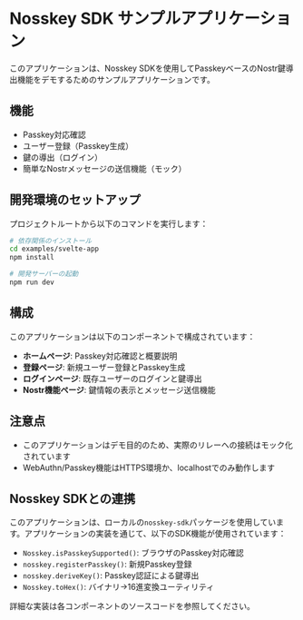 # Nosskey SDK サンプルアプリケーション

このアプリケーションは、Nosskey SDKを使用してPasskeyベースのNostr鍵導出機能をデモするためのサンプルアプリケーションです。

## 機能

- Passkey対応確認
- ユーザー登録（Passkey生成）
- 鍵の導出（ログイン）
- 簡単なNostrメッセージの送信機能（モック）

## 開発環境のセットアップ

プロジェクトルートから以下のコマンドを実行します：

```bash
# 依存関係のインストール
cd examples/svelte-app
npm install

# 開発サーバーの起動
npm run dev
```

## 構成

このアプリケーションは以下のコンポーネントで構成されています：

- **ホームページ**: Passkey対応確認と概要説明
- **登録ページ**: 新規ユーザー登録とPasskey生成
- **ログインページ**: 既存ユーザーのログインと鍵導出
- **Nostr機能ページ**: 鍵情報の表示とメッセージ送信機能

## 注意点

- このアプリケーションはデモ目的のため、実際のリレーへの接続はモック化されています
- WebAuthn/Passkey機能はHTTPS環境か、localhostでのみ動作します

## Nosskey SDKとの連携

このアプリケーションは、ローカルの`nosskey-sdk`パッケージを使用しています。アプリケーションの実装を通じて、以下のSDK機能が使用されています：

- `Nosskey.isPasskeySupported()`: ブラウザのPasskey対応確認
- `nosskey.registerPasskey()`: 新規Passkey登録
- `nosskey.deriveKey()`: Passkey認証による鍵導出
- `Nosskey.toHex()`: バイナリ→16進変換ユーティリティ

詳細な実装は各コンポーネントのソースコードを参照してください。
